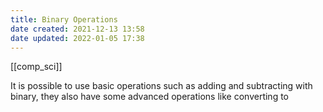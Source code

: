 ```yaml
---
title: Binary Operations
date created: 2021-12-13 13:58
date updated: 2022-01-05 17:38
---
```


[[comp_sci]]

It is possible to use basic operations such as adding and subtracting with binary, they also have some advanced operations like converting to
